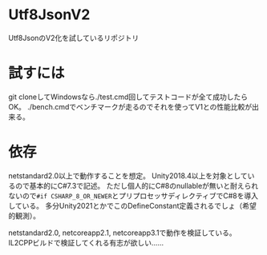 # Utf8JsonV2

Utf8JsonのV2化を試しているリポジトリ

# 試すには

git cloneしてWindowsなら./test.cmd回してテストコードが全て成功したらOK。
./bench.cmdでベンチマークが走るのでそれを使ってV1との性能比較が出来る。

# 依存

netstandard2.0以上で動作することを想定。
Unity2018.4以上を対象としているので基本的にC#7.3で記述。
ただし個人的にC#8のnullableが無いと耐えられないので`#if CSHARP_8_OR_NEWER`とプリプロセッサディレクティブでC#8を導入している。
多分Unity2021とかでこのDefineConstant定義されるでしょ（希望的観測）。

netstandard2.0, netcoreapp2.1, netcoreapp3.1で動作を検証している。
IL2CPPビルドで検証してくれる有志が欲しい……

